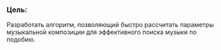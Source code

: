 ﻿### Цель:
Разработать алгоритм, позволяющий быстро рассчитать параметры музыкальной композиции для эффективного поиска музыки по подобию.
